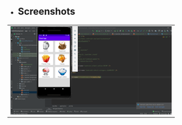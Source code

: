  

<ul><li><h2>Screenshots</h2></li></ul>
<table style="width:100%">
<tr>
<td><img src = "https://github.com/rakhi8939/Kotlin-Development/blob/Food_App/img/Food.png" height= "200px" ></td>
</tr>
 
</table>
